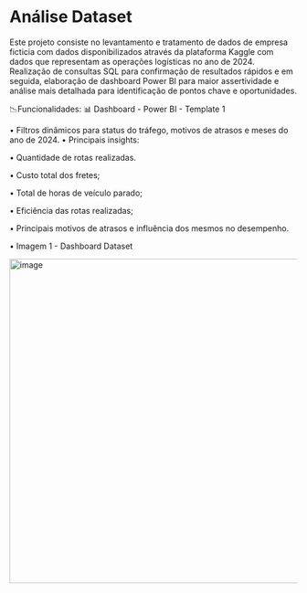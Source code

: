 # Análise Dataset
Este projeto consiste no levantamento e tratamento de dados de empresa ficticia com dados disponibilizados através da plataforma Kaggle com dados que representam as operações logísticas no ano de 2024. Realização de consultas SQL para confirmação de resultados rápidos e em seguida, elaboração de dashboard Power BI para maior assertividade e análise mais detalhada para identificação de pontos chave e oportunidades.

📉Funcionalidades:
📊 Dashboard - Power BI - Template 1

• Filtros dinâmicos para status do tráfego, motivos de atrasos e meses do ano de 2024.
• Principais insights:

• Quantidade de rotas realizadas.

• Custo total dos fretes;

• Total de horas de veículo parado;

• Eficiência das rotas realizadas;

• Principais motivos de atrasos e influência dos mesmos no desempenho.

• Imagem 1 - Dashboard Dataset

<img width="1017" height="568" alt="image" src="https://github.com/user-attachments/assets/098f08ef-55af-4f0f-a0a0-5c7c943607a7" />

